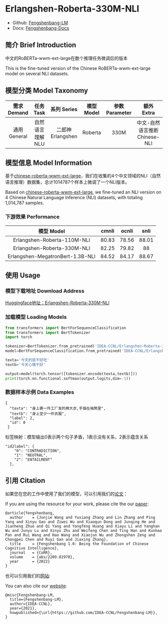 # Erlangshen-Roberta-330M-NLI

- Github: [Fengshenbang-LM](https://github.com/IDEA-CCNL/Fengshenbang-LM)
- Docs: [Fengshenbang-Docs](https://fengshenbang-doc.readthedocs.io/)

## 简介 Brief Introduction

中文的RoBERTa-wwm-ext-large在数个推理任务微调后的版本

This is the fine-tuned version of the Chinese RoBERTa-wwm-ext-large model on several NLI datasets.

## 模型分类 Model Taxonomy

|  需求 Demand  | 任务 Task       | 系列 Series      | 模型 Model    | 参数 Parameter | 额外 Extra |
|  :----:  | :----:  | :----:  | :----:  | :----:  | :----:  |
| 通用 General  | 自然语言理解 NLU | 二郎神 Erlangshen | Roberta |      330M      |    中文-自然语言推断 Chinese-NLI     |

## 模型信息 Model Information

基于[chinese-roberta-wwm-ext-large](https://huggingface.co/hfl/chinese-roberta-wwm-ext-large)，我们在收集的4个中文领域的NLI（自然语言推理）数据集，总计1014787个样本上微调了一个NLI版本。

Based on [chinese-roberta-wwm-ext-large](https://huggingface.co/hfl/chinese-roberta-wwm-ext-large), we fine-tuned an NLI version on 4 Chinese Natural Language Inference (NLI) datasets, with totaling 1,014,787 samples.

### 下游效果 Performance

|    模型 Model   | cmnli    |  ocnli  | snli    |
| :--------:    | :-----:  | :----:  | :-----:   | 
| Erlangshen-Roberta-110M-NLI | 80.83     |   78.56    | 88.01      |
| Erlangshen-Roberta-330M-NLI | 82.25      |   79.82    | 88      |  
| Erlangshen-MegatronBert-1.3B-NLI | 84.52      |   84.17    | 88.67      |  

## 使用 Usage

### 模型下载地址 Download Address

[Huggingface地址：Erlangshen-Roberta-330M-NLI](https://huggingface.co/IDEA-CCNL/Erlangshen-Roberta-330M-NLI)

### 加载模型 Loading Models

``` python
from transformers import BertForSequenceClassification
from transformers import BertTokenizer
import torch

tokenizer=BertTokenizer.from_pretrained('IDEA-CCNL/Erlangshen-Roberta-330M-NLI')
model=BertForSequenceClassification.from_pretrained('IDEA-CCNL/Erlangshen-Roberta-330M-NLI')

texta='今天的饭不好吃'
textb='今天心情不好'

output=model(torch.tensor([tokenizer.encode(texta,textb)]))
print(torch.nn.functional.softmax(output.logits,dim=-1))
```

### 数据样本示例 Data Examples

```
{
  "texta": "身上裹一件工厂发的棉大衣,手插在袖筒里",
  "textb": "身上至少一件衣服", 
  "label": 2, 
  "id": 0
 }
```

标签映射：模型输出0表示两个句子矛盾，1表示没有关系，2表示蕴含关系

```
"id2label": {
    "0": "CONTRADICTION",
    "1": "NEUTRAL",
    "2": "ENTAILMENT"
  },
```

## 引用 Citation

如果您在您的工作中使用了我们的模型，可以引用我们的[论文](https://arxiv.org/abs/2209.02970)：

If you are using the resource for your work, please cite the our [paper](https://arxiv.org/abs/2209.02970):

```text
@article{fengshenbang,
  author    = {Junjie Wang and Yuxiang Zhang and Lin Zhang and Ping Yang and Xinyu Gao and Ziwei Wu and Xiaoqun Dong and Junqing He and Jianheng Zhuo and Qi Yang and Yongfeng Huang and Xiayu Li and Yanghan Wu and Junyu Lu and Xinyu Zhu and Weifeng Chen and Ting Han and Kunhao Pan and Rui Wang and Hao Wang and Xiaojun Wu and Zhongshen Zeng and Chongpei Chen and Ruyi Gan and Jiaxing Zhang},
  title     = {Fengshenbang 1.0: Being the Foundation of Chinese Cognitive Intelligence},
  journal   = {CoRR},
  volume    = {abs/2209.02970},
  year      = {2022}
}
```

也可以引用我们的[网站](https://github.com/IDEA-CCNL/Fengshenbang-LM/):

You can also cite our [website](https://github.com/IDEA-CCNL/Fengshenbang-LM/):

```text
@misc{Fengshenbang-LM,
  title={Fengshenbang-LM},
  author={IDEA-CCNL},
  year={2021},
  howpublished={\url{https://github.com/IDEA-CCNL/Fengshenbang-LM}},
}
```